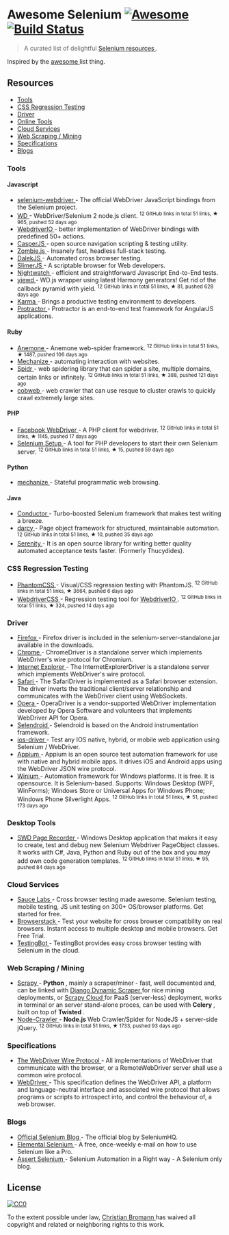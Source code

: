 <h1>
 Awesome Selenium
 <a href="https://github.com/sindresorhus/awesome">
  <img alt="Awesome" src="https://cdn.rawgit.com/sindresorhus/awesome/d7305f38d29fed78fa85652e3a63e154dd8e8829/media/badge.svg"/>
 </a>
 <a href="https://travis-ci.org/christian-bromann/awesome-selenium">
  <img alt="Build Status" src="https://travis-ci.org/christian-bromann/awesome-selenium.svg?branch=master"/>
 </a>
</h1>
<blockquote>
 <p>
  A curated list of delightful
  <a href="http://www.seleniumhq.org/">
   Selenium
  </a>
  <a href="#resources">
   resources
  </a>
  .
 </p>
</blockquote>
<p>
 Inspired by the
 <a href="https://github.com/sindresorhus/awesome">
  awesome
 </a>
 list thing.
</p>
<h2>
 Resources
</h2>
<ul>
 <li>
  <a href="#tools">
   Tools
  </a>
 </li>
 <li>
  <a href="#css-regression-testing">
   CSS Regression Testing
  </a>
 </li>
 <li>
  <a href="#driver">
   Driver
  </a>
 </li>
 <li>
  <a href="#online-tools">
   Online Tools
  </a>
 </li>
 <li>
  <a href="#cloud-services">
   Cloud Services
  </a>
 </li>
 <li>
  <a href="#web-scraping-mining">
   Web Scraping / Mining
  </a>
 </li>
 <li>
  <a href="#specifications">
   Specifications
  </a>
 </li>
 <li>
  <a href="#blogs">
   Blogs
  </a>
 </li>
</ul>
<h3>
 Tools
</h3>
<h4>
 Javascript
</h4>
<ul>
 <li>
  <a href="https://github.com/SeleniumHQ/selenium/wiki/WebDriverJs">
   selenium-webdriver
  </a>
  - The official WebDriver JavaScript bindings from the Selenium project.
 </li>
 <li>
  <a href="https://github.com/admc/wd">
   WD
  </a>
  - WebDriver/Selenium 2 node.js client.
  <sup>
   12 GitHub links in total 51 links, &#9733 965, pushed 52 days ago
  </sup>
 </li>
 <li>
  <a href="http://webdriver.io">
   WebdriverIO
  </a>
  - better implementation of WebDriver bindings with predefined 50+ actions.
 </li>
 <li>
  <a href="http://casperjs.org/">
   CasperJS
  </a>
  - open source navigation scripting & testing utility.
 </li>
 <li>
  <a href="http://zombie.js.org/">
   Zombie.js
  </a>
  - Insanely fast, headless full-stack testing.
 </li>
 <li>
  <a href="http://dalekjs.com/">
   DalekJS
  </a>
  - Automated cross browser testing.
 </li>
 <li>
  <a href="http://slimerjs.org/">
   SlimerJS
  </a>
  - A scriptable browser for Web developers.
 </li>
 <li>
  <a href="http://nightwatchjs.org/">
   Nightwatch
  </a>
  - efficient and straightforward Javascript End-to-End tests.
 </li>
 <li>
  <a href="https://github.com/jlipps/yiewd">
   yiewd
  </a>
  - WD.js wrapper using latest Harmony generators! Get rid of the callback pyramid with yield.
  <sup>
   12 GitHub links in total 51 links, &#9733 81, pushed 628 days ago
  </sup>
 </li>
 <li>
  <a href="http://karma-runner.github.io/0.12/index.html">
   Karma
  </a>
  - Brings a productive testing environment to developers.
 </li>
 <li>
  <a href="https://angular.github.io/protractor/">
   Protractor
  </a>
  - Protractor is an end-to-end test framework for AngularJS applications.
 </li>
</ul>
<h4>
 Ruby
</h4>
<ul>
 <li>
  <a href="https://github.com/chriskite/anemone">
   Anemone
  </a>
  - Anemone web-spider framework.
  <sup>
   12 GitHub links in total 51 links, &#9733 1487, pushed 106 days ago
  </sup>
 </li>
 <li>
  <a href="http://docs.seattlerb.org/mechanize/">
   Mechanize
  </a>
  - automating interaction with websites.
 </li>
 <li>
  <a href="https://github.com/postmodern/spidr">
   Spidr
  </a>
  - web spidering library that can spider a site, multiple domains, certain links or infinitely.
  <sup>
   12 GitHub links in total 51 links, &#9733 388, pushed 121 days ago
  </sup>
 </li>
 <li>
  <a href="https://rubygems.org/gems/cobweb">
   cobweb
  </a>
  - web crawler that can use resque to cluster crawls to quickly crawl extremely large sites.
 </li>
</ul>
<h4>
 PHP
</h4>
<ul>
 <li>
  <a href="https://github.com/facebook/php-webdriver">
   Facebook WebDriver
  </a>
  - A PHP client for webdriver.
  <sup>
   12 GitHub links in total 51 links, &#9733 1145, pushed 17 days ago
  </sup>
 </li>
 <li>
  <a href="https://github.com/bogdananton/Selenium-Setup">
   Selenium Setup
  </a>
  - A tool for PHP developers to start their own Selenium server.
  <sup>
   12 GitHub links in total 51 links, &#9733 15, pushed 59 days ago
  </sup>
 </li>
</ul>
<h4>
 Python
</h4>
<ul>
 <li>
  <a href="http://wwwsearch.sourceforge.net/mechanize/">
   mechanize
  </a>
  - Stateful programmatic web browsing.
 </li>
</ul>
<h4>
 Java
</h4>
<ul>
 <li>
  <a href="http://conductor.ddavison.io">
   Conductor
  </a>
  - Turbo-boosted Selenium framework that makes test writing a breeze.
 </li>
 <li>
  <a href="https://github.com/darcy-framework/darcy-webdriver">
   darcy
  </a>
  - Page object framework for structured, maintainable automation.
  <sup>
   12 GitHub links in total 51 links, &#9733 10, pushed 35 days ago
  </sup>
 </li>
 <li>
  <a href="http://www.thucydides.info/">
   Serenity
  </a>
  - It is an open source library for writing better quality automated acceptance tests faster. (Formerly Thucydides).
 </li>
</ul>
<h3>
 CSS Regression Testing
</h3>
<ul>
 <li>
  <a href="https://github.com/Huddle/PhantomCSS">
   PhantomCSS
  </a>
  - Visual/CSS regression testing with PhantomJS.
  <sup>
   12 GitHub links in total 51 links, &#9733 3664, pushed 6 days ago
  </sup>
 </li>
 <li>
  <a href="https://github.com/webdriverio/webdrivercss">
   WebdriverCSS
  </a>
  - Regression testing tool for
  <a href="http://webdriver.io">
   WebdriverIO
  </a>
  .
  <sup>
   12 GitHub links in total 51 links, &#9733 324, pushed 14 days ago
  </sup>
 </li>
</ul>
<h3>
 Driver
</h3>
<ul>
 <li>
  <a href="https://github.com/SeleniumHQ/selenium/wiki/FirefoxDriver">
   Firefox
  </a>
  - Firefox driver is included in the selenium-server-standalone.jar available in the downloads.
 </li>
 <li>
  <a href="https://sites.google.com/a/chromium.org/chromedriver/home">
   Chrome
  </a>
  - ChromeDriver is a standalone server which implements WebDriver's wire protocol for Chromium.
 </li>
 <li>
  <a href="https://github.com/SeleniumHQ/selenium/wiki/InternetExplorerDriver">
   Internet Explorer
  </a>
  - The InternetExplorerDriver is a standalone server which implements WebDriver's wire protocol.
 </li>
 <li>
  <a href="https://github.com/SeleniumHQ/selenium/wiki/SafariDriver">
   Safari
  </a>
  - The SafariDriver is implemented as a Safari browser extension. The driver inverts the traditional client/server relationship and communicates with the WebDriver client using WebSockets.
 </li>
 <li>
  <a href="https://github.com/operasoftware/operachromiumdriver/blob/master/README.md">
   Opera
  </a>
  - OperaDriver is a vendor-supported WebDriver implementation developed by Opera Software and volunteers that implements WebDriver API for Opera.
 </li>
 <li>
  <a href="http://selendroid.io/mobileWeb.html">
   Selendroid
  </a>
  - Selendroid is based on the Android instrumentation framework.
 </li>
 <li>
  <a href="http://ios-driver.github.io/ios-driver/">
   ios-driver
  </a>
  - Test any IOS native, hybrid, or mobile web application using Selenium / WebDriver.
 </li>
 <li>
  <a href="http://appium.io/">
   Appium
  </a>
  - Appium is an open source test automation framework for use with native and hybrid mobile apps. It drives iOS and Android apps using the WebDriver JSON wire protocol.
 </li>
 <li>
  <a href="https://github.com/2gis/Winium">
   Winium
  </a>
  - Automation framework for Windows platforms. It is free. It is opensource. It is Selenium-based. Supports: Windows Desktop (WPF, WinForms); Windows Store or Universal Apps for Windows Phone; Windows Phone Silverlight Apps.
  <sup>
   12 GitHub links in total 51 links, &#9733 51, pushed 173 days ago
  </sup>
 </li>
</ul>
<h3>
 Desktop Tools
</h3>
<ul>
 <li>
  <a href="https://github.com/dzharii/swd-recorder">
   SWD Page Recorder
  </a>
  - Windows Desktop application that makes it easy to create, test and debug new Selenium Webdriver PageObject classes. It works with C#, Java, Python and Ruby out of the box and you may add own code generation templates.
  <sup>
   12 GitHub links in total 51 links, &#9733 95, pushed 84 days ago
  </sup>
 </li>
</ul>
<h3>
 Cloud Services
</h3>
<ul>
 <li>
  <a href="https://saucelabs.com">
   Sauce Labs
  </a>
  - Cross browser testing made awesome. Selenium testing, mobile testing, JS unit testing on 300+ OS/browser platforms. Get started for free.
 </li>
 <li>
  <a href="https://www.browserstack.com/">
   Browserstack
  </a>
  - Test your website for cross browser compatibility on real browsers. Instant access to multiple desktop and mobile browsers. Get Free Trial.
 </li>
 <li>
  <a href="https://testingbot.com">
   TestingBot
  </a>
  - TestingBot provides easy cross browser testing with Selenium in the cloud.
 </li>
</ul>
<h3>
 Web Scraping / Mining
</h3>
<ul>
 <li>
  <a href="http://scrapy.org">
   Scrapy
  </a>
  -
  <strong>
   Python
  </strong>
  , mainly a scraper/miner - fast, well documented and, can be linked with
  <a href="http://django-dynamic-scraper.readthedocs.org/en/latest/">
   Django Dynamic Scraper
  </a>
  for nice mining deployments, or
  <a href="http://scrapinghub.com/scrapy-cloud.html">
   Scrapy Cloud
  </a>
  for PaaS (server-less) deployment, works in terminal or an server stand-alone proces, can be used with
  <strong>
   Celery
  </strong>
  , built on top of
  <strong>
   Twisted
  </strong>
  .
 </li>
 <li>
  <a href="https://github.com/sylvinus/node-crawler">
   Node-Crawler
  </a>
  -
  <strong>
   Node.js
  </strong>
  Web Crawler/Spider for NodeJS + server-side jQuery.
  <sup>
   12 GitHub links in total 51 links, &#9733 1733, pushed 93 days ago
  </sup>
 </li>
</ul>
<h3>
 Specifications
</h3>
<ul>
 <li>
  <a href="https://github.com/SeleniumHQ/selenium/wiki/JsonWireProtocol">
   The WebDriver Wire Protocol
  </a>
  - All implementations of WebDriver that communicate with the browser, or a RemoteWebDriver server shall use a common wire protocol.
 </li>
 <li>
  <a href="http://www.w3.org/TR/webdriver/">
   WebDriver
  </a>
  - This specification defines the WebDriver API, a platform and language-neutral interface and associated wire protocol that allows programs or scripts to introspect into, and control the behaviour of, a web browser.
 </li>
</ul>
<h3>
 Blogs
</h3>
<ul>
 <li>
  <a href="https://seleniumhq.wordpress.com/">
   Official Selenium Blog
  </a>
  - The official blog by SeleniumHQ.
 </li>
 <li>
  <a href="http://elementalselenium.com/">
   Elemental Selenium
  </a>
  - A free, once-weekly e-mail on how to use Selenium like a Pro.
 </li>
 <li>
  <a href="http://www.assertselenium.com/">
   Assert Selenium
  </a>
  - Selenium Automation in a Right way - A Selenium only blog.
 </li>
</ul>
<h2>
 License
</h2>
<p>
 <a href="http://creativecommons.org/publicdomain/zero/1.0/">
  <img alt="CC0" src="https://licensebuttons.net/p/zero/1.0/88x31.png"/>
 </a>
</p>
<p>
 To the extent possible under law,
 <a href="http://www.christian-bromann.com/">
  Christian Bromann
 </a>
 has waived all copyright and related or neighboring rights to this work.
</p>

